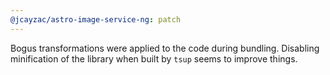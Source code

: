 ```yaml
---
@jcayzac/astro-image-service-ng: patch
---
```


Bogus transformations were applied to the code during bundling. Disabling minification of the library when built by `tsup` seems to improve things.
